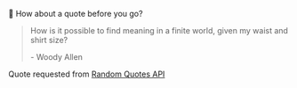 📣 How about a quote before you go?

> How is it possible to find meaning in a finite world, given my waist and shirt size?
>
> <p>- Woody Allen</p>

Quote requested from [Random Quotes API](https://github.com/lukePeavey/quotable)

